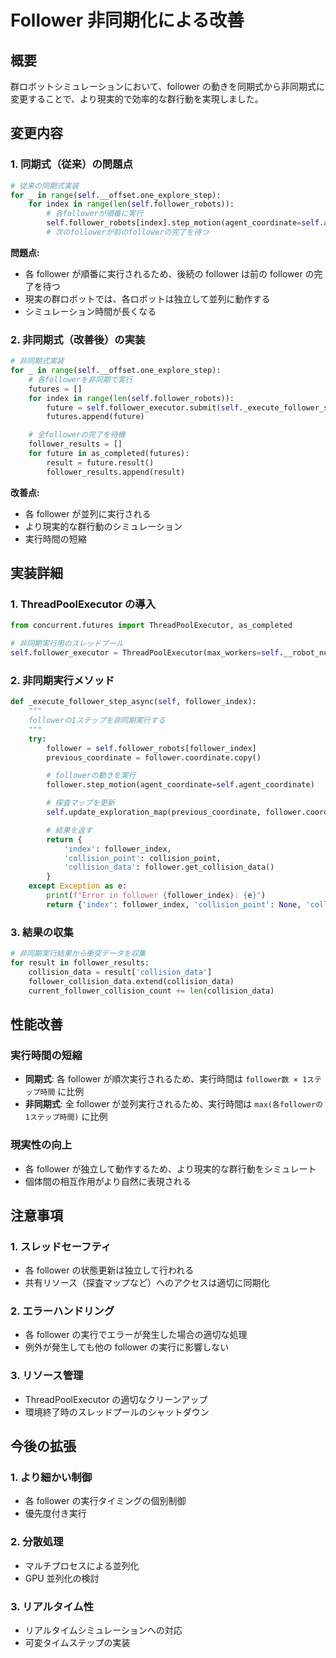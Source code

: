 # Follower 非同期化による改善

## 概要

群ロボットシミュレーションにおいて、follower の動きを同期式から非同期式に変更することで、より現実的で効率的な群行動を実現しました。

## 変更内容

### 1. 同期式（従来）の問題点

```python
# 従来の同期式実装
for _ in range(self.__offset.one_explore_step):
    for index in range(len(self.follower_robots)):
        # 各followerが順番に実行
        self.follower_robots[index].step_motion(agent_coordinate=self.agent_coordinate)
        # 次のfollowerが前のfollowerの完了を待つ
```

**問題点:**

- 各 follower が順番に実行されるため、後続の follower は前の follower の完了を待つ
- 現実の群ロボットでは、各ロボットは独立して並列に動作する
- シミュレーション時間が長くなる

### 2. 非同期式（改善後）の実装

```python
# 非同期式実装
for _ in range(self.__offset.one_explore_step):
    # 各followerを非同期で実行
    futures = []
    for index in range(len(self.follower_robots)):
        future = self.follower_executor.submit(self._execute_follower_step_async, index)
        futures.append(future)

    # 全followerの完了を待機
    follower_results = []
    for future in as_completed(futures):
        result = future.result()
        follower_results.append(result)
```

**改善点:**

- 各 follower が並列に実行される
- より現実的な群行動のシミュレーション
- 実行時間の短縮

## 実装詳細

### 1. ThreadPoolExecutor の導入

```python
from concurrent.futures import ThreadPoolExecutor, as_completed

# 非同期実行用のスレッドプール
self.follower_executor = ThreadPoolExecutor(max_workers=self.__robot_num)
```

### 2. 非同期実行メソッド

```python
def _execute_follower_step_async(self, follower_index):
    """
    followerの1ステップを非同期実行する
    """
    try:
        follower = self.follower_robots[follower_index]
        previous_coordinate = follower.coordinate.copy()

        # followerの動きを実行
        follower.step_motion(agent_coordinate=self.agent_coordinate)

        # 探査マップを更新
        self.update_exploration_map(previous_coordinate, follower.coordinate)

        # 結果を返す
        return {
            'index': follower_index,
            'collision_point': collision_point,
            'collision_data': follower.get_collision_data()
        }
    except Exception as e:
        print(f"Error in follower {follower_index}: {e}")
        return {'index': follower_index, 'collision_point': None, 'collision_data': []}
```

### 3. 結果の収集

```python
# 非同期実行結果から衝突データを収集
for result in follower_results:
    collision_data = result['collision_data']
    follower_collision_data.extend(collision_data)
    current_follower_collision_count += len(collision_data)
```

## 性能改善

### 実行時間の短縮

- **同期式**: 各 follower が順次実行されるため、実行時間は `follower数 × 1ステップ時間` に比例
- **非同期式**: 全 follower が並列実行されるため、実行時間は `max(各followerの1ステップ時間)` に比例

### 現実性の向上

- 各 follower が独立して動作するため、より現実的な群行動をシミュレート
- 個体間の相互作用がより自然に表現される

## 注意事項

### 1. スレッドセーフティ

- 各 follower の状態更新は独立して行われる
- 共有リソース（探査マップなど）へのアクセスは適切に同期化

### 2. エラーハンドリング

- 各 follower の実行でエラーが発生した場合の適切な処理
- 例外が発生しても他の follower の実行に影響しない

### 3. リソース管理

- ThreadPoolExecutor の適切なクリーンアップ
- 環境終了時のスレッドプールのシャットダウン

## 今後の拡張

### 1. より細かい制御

- 各 follower の実行タイミングの個別制御
- 優先度付き実行

### 2. 分散処理

- マルチプロセスによる並列化
- GPU 並列化の検討

### 3. リアルタイム性

- リアルタイムシミュレーションへの対応
- 可変タイムステップの実装
